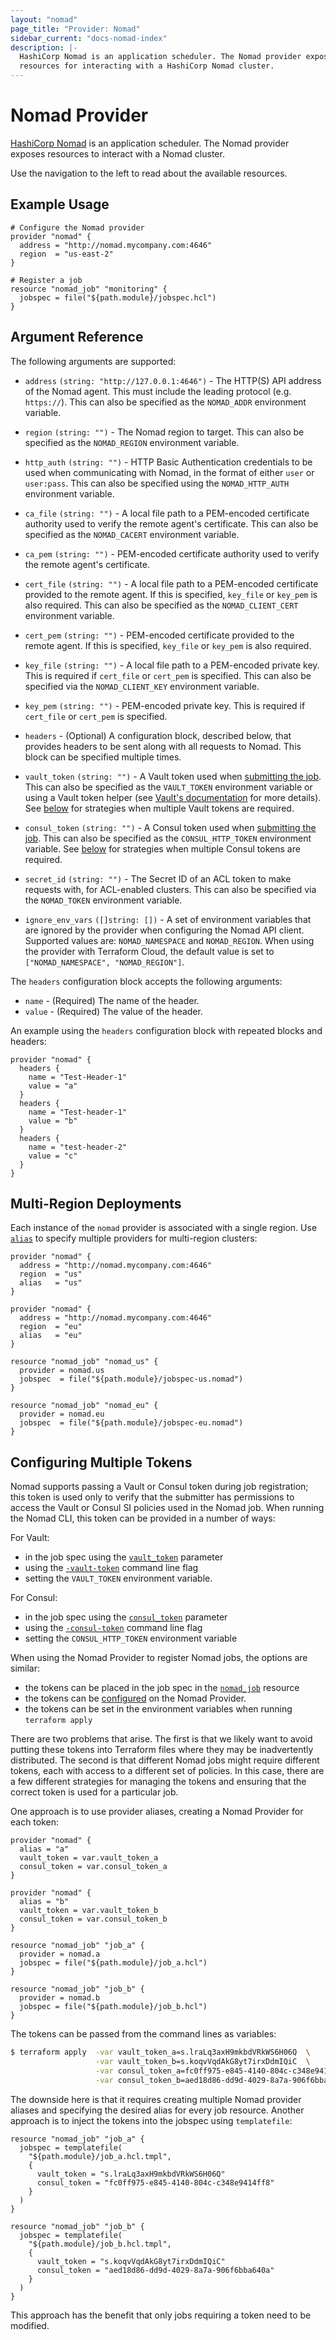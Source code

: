 ```yaml
---
layout: "nomad"
page_title: "Provider: Nomad"
sidebar_current: "docs-nomad-index"
description: |-
  HashiCorp Nomad is an application scheduler. The Nomad provider exposes
  resources for interacting with a HashiCorp Nomad cluster.
---
```


# Nomad Provider

[HashiCorp Nomad](https://www.nomadproject.io) is an application scheduler. The
Nomad provider exposes resources to interact with a Nomad cluster.

Use the navigation to the left to read about the available resources.

## Example Usage

```hcl
# Configure the Nomad provider
provider "nomad" {
  address = "http://nomad.mycompany.com:4646"
  region  = "us-east-2"
}

# Register a job
resource "nomad_job" "monitoring" {
  jobspec = file("${path.module}/jobspec.hcl")
}
```

## Argument Reference

The following arguments are supported:

- `address` `(string: "http://127.0.0.1:4646")` - The HTTP(S) API address of the
  Nomad agent. This must include the leading protocol (e.g. `https://`). This
  can also be specified as the `NOMAD_ADDR` environment variable.

- `region` `(string: "")` - The Nomad region to target. This can also be
  specified as the `NOMAD_REGION` environment variable.

- `http_auth` `(string: "")` - HTTP Basic Authentication credentials to be used
  when communicating with Nomad, in the format of either `user` or `user:pass`.
  This can also be specified using the `NOMAD_HTTP_AUTH` environment variable.

- `ca_file` `(string: "")` - A local file path to a PEM-encoded certificate
  authority used to verify the remote agent's certificate. This can also be
  specified as the `NOMAD_CACERT` environment variable.

- `ca_pem` `(string: "")` - PEM-encoded certificate authority used to verify
  the remote agent's certificate.

- `cert_file` `(string: "")` - A local file path to a PEM-encoded certificate
  provided to the remote agent. If this is specified, `key_file` or `key_pem`
  is also required. This can also be specified as the `NOMAD_CLIENT_CERT`
  environment variable.

- `cert_pem` `(string: "")` - PEM-encoded certificate provided to the remote
  agent. If this is specified, `key_file` or `key_pem` is also required.

- `key_file` `(string: "")` - A local file path to a PEM-encoded private key.
  This is required if `cert_file` or `cert_pem` is specified. This can also be
  specified via the `NOMAD_CLIENT_KEY` environment variable.

- `key_pem` `(string: "")` - PEM-encoded private key. This is required if
  `cert_file` or `cert_pem` is specified.

- `headers` - (Optional) A configuration block, described below, that provides headers
  to be sent along with all requests to Nomad.  This block can be specified
  multiple times.

- `vault_token` `(string: "")` - A Vault token used when [submitting the job](https://www.nomadproject.io/docs/job-specification/job#vault_token).
  This can also be specified as the `VAULT_TOKEN` environment variable or using a
  Vault token helper (see [Vault's documentation](https://www.vaultproject.io/docs/commands/token-helper.html)
  for more details). See [below](#configuring-multiple-tokens) for strategies when
  multiple Vault tokens are required.

- `consul_token` `(string: "")` - A Consul token used when [submitting the job](https://www.nomadproject.io/docs/job-specification/job#consul_token).
  This can also be specified as the `CONSUL_HTTP_TOKEN` environment variable.
  See [below](#configuring-multiple-tokens) for strategies when multiple Consul tokens are required.

- `secret_id` `(string: "")` - The Secret ID of an ACL token to make requests with,
  for ACL-enabled clusters. This can also be specified via the `NOMAD_TOKEN`
  environment variable.

- `ignore_env_vars` `([]string: [])` - A set of environment variables that are
  ignored by the provider when configuring the Nomad API client. Supported
  values are: `NOMAD_NAMESPACE` and `NOMAD_REGION`. When using the provider
  with Terraform Cloud, the default value is set to `["NOMAD_NAMESPACE",
  "NOMAD_REGION"]`.

The `headers` configuration block accepts the following arguments:
* `name` - (Required) The name of the header.
* `value` - (Required) The value of the header.

An example using the `headers` configuration block with repeated blocks and
headers:
```hcl
provider "nomad" {
  headers {
    name = "Test-Header-1"
    value = "a"
  }
  headers {
    name = "Test-header-1"
    value = "b"
  }
  headers {
    name = "test-header-2"
    value = "c"
  }
}
```

## Multi-Region Deployments

Each instance of the `nomad` provider is associated with a single region. Use
[`alias`](https://www.terraform.io/docs/configuration/providers.html#alias-multiple-provider-instances)
to specify multiple providers for multi-region clusters:

```hcl
provider "nomad" {
  address = "http://nomad.mycompany.com:4646"
  region  = "us"
  alias   = "us"
}

provider "nomad" {
  address = "http://nomad.mycompany.com:4646"
  region  = "eu"
  alias   = "eu"
}

resource "nomad_job" "nomad_us" {
  provider = nomad.us
  jobspec  = file("${path.module}/jobspec-us.nomad")
}

resource "nomad_job" "nomad_eu" {
  provider = nomad.eu
  jobspec  = file("${path.module}/jobspec-eu.nomad")
}
```

## Configuring Multiple Tokens

Nomad supports passing a Vault or Consul token during job registration; this token is used
only to verify that the submitter has permissions to access the Vault or Consul SI policies
used in the Nomad job. When running the Nomad CLI, this token can be provided in
a number of ways:

For Vault:
- in the job spec using the [`vault_token`](https://www.nomadproject.io/docs/job-specification/job#vault_token) parameter
- using the [`-vault-token`](https://www.nomadproject.io/docs/commands/job/run#vault-token) command line flag
- setting the `VAULT_TOKEN` environment variable.

For Consul:
- in the job spec using the [`consul_token`](https://www.nomadproject.io/docs/job-specification/job#consul_token) parameter
- using the [`-consul-token`](https://www.nomadproject.io/docs/commands/job/run#consul-token) command line flag
- setting the `CONSUL_HTTP_TOKEN` environment variable

When using the Nomad Provider to register Nomad jobs, the options are similar:
- the tokens can be placed in the job spec in the [`nomad_job`](./resources/job) resource
- the tokens can be [configured](#argument-reference) on the Nomad Provider.
- the tokens can be set in the environment variables when running `terraform apply`

There are two problems that arise. The first is that we likely want to avoid putting
these tokens into Terraform files where they may be inadvertently distributed. The second
is that different Nomad jobs might require different tokens, each with access to a
different set of policies. In this case, there are a few different strategies for
managing the tokens and ensuring that the correct token is used for a particular
job.

One approach is to use provider aliases, creating a Nomad Provider for each token:
```hcl
provider "nomad" {
  alias = "a"
  vault_token = var.vault_token_a
  consul_token = var.consul_token_a
}

provider "nomad" {
  alias = "b"
  vault_token = var.vault_token_b
  consul_token = var.consul_token_b
}

resource "nomad_job" "job_a" {
  provider = nomad.a
  jobspec = file("${path.module}/job_a.hcl")
}

resource "nomad_job" "job_b" {
  provider = nomad.b
  jobspec = file("${path.module}/job_b.hcl")
}
```

The tokens can be passed from the command lines as variables:
```bash
$ terraform apply  -var vault_token_a=s.lraLq3axH9mkbdVRkWS6H06Q  \
                   -var vault_token_b=s.koqvVqdAkG8yt7irxDdmIQiC  \
                   -var consul_token_a=fc0ff975-e845-4140-804c-c348e9414ff8 \
                   -var consul_token_b=aed18d86-dd9d-4029-8a7a-906f6bba640a
```

The downside here is that it requires creating multiple Nomad provider aliases
and specifying the desired alias for every job resource. Another approach is to inject
the tokens into the jobspec using `templatefile`:
```hcl
resource "nomad_job" "job_a" {
  jobspec = templatefile(
    "${path.module}/job_a.hcl.tmpl",
    {
      vault_token = "s.lraLq3axH9mkbdVRkWS6H06Q"
      consul_token = "fc0ff975-e845-4140-804c-c348e9414ff8"
    }
  )
}

resource "nomad_job" "job_b" {
  jobspec = templatefile(
    "${path.module}/job_b.hcl.tmpl",
    {
      vault_token = "s.koqvVqdAkG8yt7irxDdmIQiC"
      consul_token = "aed18d86-dd9d-4029-8a7a-906f6bba640a"
    }
  )
}
```

This approach has the benefit that only jobs requiring a token need to be modified.
